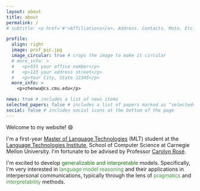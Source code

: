 ```yaml
---
layout: about
title: about
permalink: /
# subtitle: <a href='#'>Affiliations</a>. Address. Contacts. Moto. Etc.

profile:
  align: right
  image: prof_pic.jpg
  image_circular: true # crops the image to make it circular
  # more_info: >
  #   <p>555 your office number</p>
  #   <p>123 your address street</p>
  #   <p>Your City, State 12345</p>
  more_info: >
    <p>zhenwu@cs.cmu.edu</p>

news: true # includes a list of news items
selected_papers: false # includes a list of papers marked as "selected={true}"
social: false # includes social icons at the bottom of the page
---
```


<!-- Write your biography here. Tell the world about yourself. Link to your favorite [subreddit](http://reddit.com). You can put a picture in, too. The code is already in, just name your picture `prof_pic.jpg` and put it in the `img/` folder.

Put your address / P.O. box / other info right below your picture. You can also disable any of these elements by editing `profile` property of the YAML header of your `_pages/about.md`. Edit `_bibliography/papers.bib` and Jekyll will render your [publications page](/al-folio/publications/) automatically.

Link to your social media connections, too. This theme is set up to use [Font Awesome icons](https://fontawesome.com/) and [Academicons](https://jpswalsh.github.io/academicons/), like the ones below. Add your Facebook, Twitter, LinkedIn, Google Scholar, or just disable all of them. -->

Welcome to my website! :smile:

I'm a first-year <a href="https://www.lti.cs.cmu.edu/academics/masters-programs/mlt.html">Master of Language Technologies</a> (MLT) student at the <a href="https://www.lti.cs.cmu.edu/index.html">Language Technologies Institute</a>, School of Computer Science at Carnegie Mellon University. I'm fortunate to be advised by Professor <a href="https://www.cs.cmu.edu/~cprose/">Carolyn Rosé</a>.

I'm excited to develop <a style="font-weight: 400; color: green">generalizable and interpretable</a> models. Specifically, I'm very interested in <a style="font-weight: 300; color: green">language model reasoning</a> and their applications in interpersonal communications, typically through the lens of <a style="font-weight: 300; color: green">pragmatics</a> and <a style="font-weight: 300; color: green">interpretability</a> methods.
